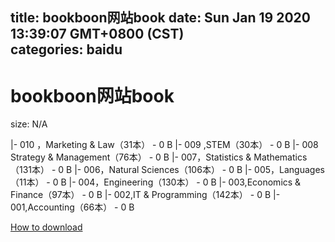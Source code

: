 
title: bookboon网站book
date: Sun Jan 19 2020 13:39:07 GMT+0800 (CST)    
categories: baidu
---

# bookboon网站book
size: N/A
 
 
|- 010 ，Marketing & Law（31本） - 0 B
|- 009 ,STEM（30本） - 0 B
|- 008 Strategy & Management（76本） - 0 B
|- 007，Statistics & Mathematics（131本） - 0 B
|- 006，Natural Sciences（106本） - 0 B
|- 005，Languages（11本） - 0 B
|- 004，Engineering（130本） - 0 B
|- 003,Economics & Finance（97本） - 0 B
|- 002,IT & Programming（142本） - 0 B
|- 001,Accounting（66本） - 0 B

[How to download](https://bpcam.bemobtrk.com/go/2ceec3aa-1ca2-46d6-b9ff-aaa5c184517c?jno=2827)